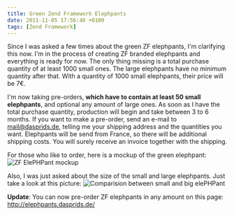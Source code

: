 ```yaml
---
title: Green Zend Framework Elephpants
date: 2011-11-05 17:56:40 +0100
tags: [Zend Framework]
---
```


Since I was asked a few times about the green ZF elephpants, I'm clarifying this now. I'm in the process of creating ZF branded elephpants and everything is ready for now. The only thing missing is a total purchase quantity of at least 1000 small ones. The large elephpants have no minimum quantity after that. With a quantity of 1000 small elephpants, their price will be 7€.

I'm now taking pre-orders, **which have to contain at least 50 small elephpants**, and optional any amount of large ones. As soon as I have the total purchase quantity, production will begin and take between 3 to 6 months. If you want to make a pre-order, send an e-mail to mail@dasprids.de, telling me your shipping address and the quantities you want. Elephpants will be send from France, so there will be additional shipping costs. You will surely receive an invoice together with the shipping.

For those who like to order, here is a mockup of the green elephpant:
![ZF ElePHPant mockup](/images/content/posts/2011-11-05-zf-elephpant.jpg)

Also, I was just asked about the size of the small and large elephpants. Just take a look at this picture:
![Comparision between small and big elePHPant](/images/content/posts/2011-11-05-big-and-small-elephpant.jpg)

**Update**: You can now pre-order ZF elephpants in any amount on this page:
http://elephpants.dasprids.de/